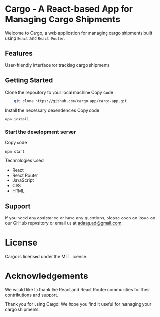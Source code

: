 # Cargo - A React-based App for Managing Cargo Shipments
Welcome to Cargo, a web application for managing cargo shipments built using `React` and `React Router`.

## Features
User-friendly interface for tracking cargo shipments
<!-- Real-time updates on shipment status
Ability to search and filter shipments
Support for multiple languages -->
## Getting Started
Clone the repository to your local machine
Copy code
```bash
    git clone https://github.com/cargo-app/cargo-app.git
```
Install the necessary dependencies
Copy code
```bash
npm install
```
### Start the development server
Copy code
```bash
npm start
```
Technologies Used
- React
- React Router
- JavaScript
- CSS
- HTML
<!-- ## Contributing
If you would like to contribute to the development of Cargo, please read our CONTRIBUTING.md for information on how to submit pull requests and report issues. -->

## Support
If you need any assistance or have any questions, please open an issue on our GitHub repository or email us at adaag.ad@gmail.com.

# License
Cargo is licensed under the MIT License.

# Acknowledgements
We would like to thank the React and React Router communities for their contributions and support.

Thank you for using Cargo! We hope you find it useful for managing your cargo shipments.